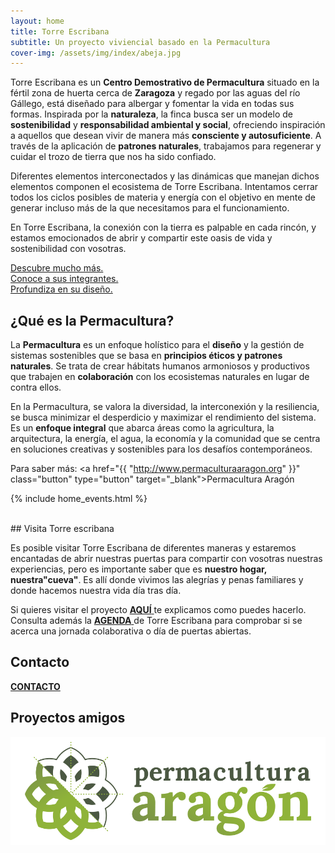 ```yaml
---
layout: home
title: Torre Escribana
subtitle: Un proyecto viviencial basado en la Permacultura
cover-img: /assets/img/index/abeja.jpg
---
```


<link rel="icon" href="..\assets\img\favicon.png" type="image/x-icon">

Torre Escribana es un **Centro Demostrativo de Permacultura** situado en la fértil zona de huerta cerca de **Zaragoza** y regado por las aguas del río Gállego, está diseñado para albergar y fomentar la vida en todas sus formas. Inspirada por la **naturaleza**, la finca busca ser un modelo de **sostenibilidad** y **responsabilidad ambiental y social**, ofreciendo inspiración a aquellos que desean vivir de manera más **consciente y autosuficiente**. A través de la aplicación de **patrones naturales**, trabajamos para regenerar y cuidar el trozo de tierra que nos ha sido confiado.

Diferentes elementos interconectados y las dinámicas que manejan dichos elementos componen el ecosistema de Torre Escribana. Intentamos cerrar todos los ciclos posibles de materia y energía con el objetivo en mente de generar incluso más de la que necesitamos para el funcionamiento. 

En Torre Escribana, la conexión con la tierra es palpable en cada rincón, y estamos emocionados de abrir y compartir este oasis de vida y sostenibilidad con vosotras.

<a href="{{ '/proyecto ' | absolute_url  }}" class="button" type="button" >Descubre mucho más.  
</a>
<a href="{{ '/nosotras ' | absolute_url  }}" class="button" type="button" >Conoce a sus integrantes.  
  </a>
<a href="{{ '/diseno ' | absolute_url  }}" class="button" type="button" >Profundiza en su diseño.
</a>


## ¿Qué es la Permacultura?

La **Permacultura** es un enfoque holístico para el **diseño** y la gestión de sistemas sostenibles que se basa en **principios éticos y patrones naturales**. Se trata de crear hábitats humanos armoniosos y productivos que trabajen en **colaboración** con los ecosistemas naturales en lugar de contra ellos.

En la Permacultura, se valora la diversidad, la interconexión y la resiliencia, se busca minimizar el desperdicio y maximizar el rendimiento del sistema. Es un **enfoque integral** que abarca áreas como la agricultura, la arquitectura, la energía, el agua, la economía y la comunidad que se centra en soluciones creativas y sostenibles para los desafíos contemporáneos.

Para saber más: <a href="{{ "http://www.permaculturaaragon.org" }}" class="button" type="button" target="_blank">Permacultura Aragón
  </a>

{% include home_events.html %}


<!-- {% include home_posts.html %} -->

<br>
## Visita Torre escribana

Es posible visitar Torre Escribana de diferentes maneras y estaremos encantadas de abrir nuestras puertas para compartir con vosotras nuestras experiencias, pero es importante saber que es **nuestro hogar, nuestra"cueva"**. Es allí donde vivimos las alegrías y penas familiares y donde hacemos nuestra vida día tras día.

Si quieres visitar el proyecto <a href="{{ '/visitas ' | absolute_url  }}"><strong>AQUÍ</strong>
</a> te explicamos como puedes hacerlo. Consulta además la <a href="{{ '/agenda ' | absolute_url  }}"><strong>AGENDA</strong>
</a> de Torre Escribana para comprobar si se acerca una jornada colaborativa o día de puertas abiertas.

## Contacto


<a href="{{ '/contacto' | absolute_url  }}"><strong>CONTACTO</strong>
</a>


## Proyectos amigos

<div class="zoom-basico">
  <a href="http://www.permaculturaaragon.org/" target=_blank>  
    <img class="img2"
      src="/assets/img/links/permacultura-aragon-logo.png" alt="www.permaculturaaragon.org"
       />      
       
</a>
</div>

